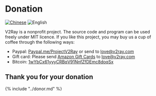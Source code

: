 # Donation

[![Chinese](../resources/chinese.svg)]((https://www.v2ray.com/chapter_00/02_donate.html)) ![English](../resources/english.svg)

V2Ray is a nonprofit project. The source code and program can be used freely under MIT licence. If you like this project, you may buy us a cup of coffee through the following ways:

* Paypal: [Paypal.me/ProjectV2Ray](https://www.paypal.me/ProjectV2Ray/25) or send to love@v2ray.com
* Gift card: Please send [Amazon Gift Cards](https://www.amazon.com/Amazon-Amazon-com-eGift-Cards/dp/BT00DC6QU4) to love@v2ray.com
* Bitcoin: [1wYbCx61yyyCRBqV91NnfZfDEmc8doqSx](https://blockchain.info/address/1wYbCx61yyyCRBqV91NnfZfDEmc8doqSx)

## Thank you for your donation

{% include "../donor.md" %}
